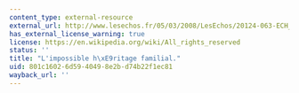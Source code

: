 ```yaml
---
content_type: external-resource
external_url: http://www.lesechos.fr/05/03/2008/LesEchos/20124-063-ECH_l-impossible-heritage-familial.htm
has_external_license_warning: true
license: https://en.wikipedia.org/wiki/All_rights_reserved
status: ''
title: "L'impossible h\xE9ritage familial."
uid: 801c1602-6d59-4049-8e2b-d74b22f1ec81
wayback_url: ''
---
```

